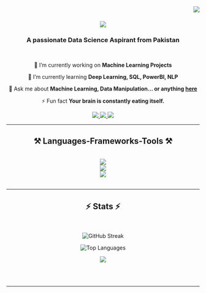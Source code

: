 <img align="right" src="https://visitor-badge.laobi.icu/badge?page_id=iAsadPanhwar.iAsadPanhwar" />

<h1 align="center">
    <img src="https://readme-typing-svg.herokuapp.com/?font=Righteous&size=40&center=true&vCenter=true&width=500&height=70&duration=4000&lines=Hi+There!+👋;+I'm+Muskan+Saleh!;" />
</h1>

<h3 align="center">A passionate Data Science Aspirant from Pakistan</h3>

<br/>

<div align="center">
 
 🔭 I’m currently working on **Machine Learning Projects**
 
 🌱 I’m currently learning **Deep Learning, SQL, PowerBI, NLP**

💬 Ask me about **Machine Learning, Data Manipulation... or anything [here](https://github.com/iAsadPanhwar/iAsadPanhwar/issues)**

⚡ Fun fact **Your brain is constantly eating itself.**

</div>
 
<div align="center"> 
  <a href="mailto:asadalipuh5@gmail.com">
    <img src="https://img.shields.io/badge/Gmail-333333?style=for-the-badge&logo=gmail&logoColor=red" />
  </a>
  <a href="https://www.linkedin.com/in/asad-panhwar-03aa92236/" target="_blank">
    <img src="https://img.shields.io/badge/LinkedIn-0077B5?style=for-the-badge&logo=linkedin&logoColor=white" target="_blank" />
  </a>
  <a href="https://iAsadPanhwar.github.io" target="_blank">
     <img src="https://img.shields.io/badge/Portfolio-FF5722?style=for-the-badge&logo=todoist&logoColor=white" target="_blank" />
  </a>
</div>

<hr/>

<h2 align="center">⚒️ Languages-Frameworks-Tools ⚒️</h2>
<br/>
<div align="center">
    <img src="https://skillicons.dev/icons?i=ai,vscode,github,anaconda,idea,ps" /><br>
    <img src="https://skillicons.dev/icons?i=cpp,python,java,git,html" /><br>
    <img src="https://skillicons.dev/icons?i=sklearn,tensorflow,mysql,mongodb,docker,kubernetes" /><br>
</div>

<br/>
<hr/>

<h2 align="center">⚡ Stats ⚡</h2>
<br>
<div align="center">


  
![GitHub Streak](https://github-readme-streak-stats.herokuapp.com/?user=iAsadPanhwar&theme=gotham&hide_border=false&cache_seconds=21600)

![Top Languages](https://github-readme-stats.vercel.app/api/top-langs/?username=iAsadPanhwar&theme=gotham&hide_border=false&include_all_commits=false&count_private=false&layout=compact&cache_seconds=21600)

<img src="https://github-profile-summary-cards.vercel.app/api/cards/profile-details?username=iAsadPanhwar&theme=dark&cache_seconds=21600"/>


</div>

<br/><br/>

<hr/>

<br/>

